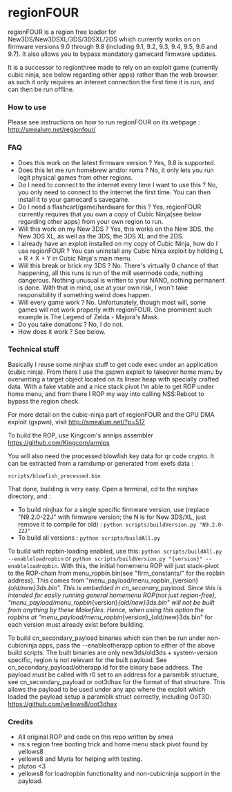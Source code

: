 regionFOUR
=======

regionFOUR is a region free loader for New3DS/New3DSXL/3DS/3DSXL/2DS which currently works on on firmware versions 9.0 through 9.8 (including 9.1, 9.2, 9.3, 9.4, 9.5, 9.6 and 9.7). It also allows you to bypass mandatory gamecard firmware updates.

It is a successor to regionthree made to rely on an exploit game (currently cubic ninja, see below regarding other apps) rather than the web browser. as such it only requires an internet connection the first time it is run, and can then be run offline.

### How to use

Please see instructions on how to run regionFOUR on its webpage : http://smealum.net/regionfour/

### FAQ

- Does this work on the latest firmware version ? Yes, 9.8 is supported.
- Does this let me run homebrew and/or roms ? No, it only lets you run legit physical games from other regions.
- Do I need to connect to the internet every time I want to use this ? No, you only need to connect to the internet the first time. You can then install it to your gamecard's savegame.
- Do I need a flashcart/game/hardware for this ? Yes, regionFOUR currently requires that you own a copy of Cubic Ninja(see below regarding other apps) from your own region to run.
- Will this work on my New 3DS ? Yes, this works on the New 3DS, the New 3DS XL, as well as the 3DS, the 3DS XL and the 2DS.
- I already have an exploit installed on my copy of Cubic Ninja, how do I use regionFOUR ? You can uninstall any Cubic Ninja exploit by holding L + R + X + Y in Cubic Ninja's main menu.
- Will this break or brick my 3DS ? No. There's virtually 0 chance of that happening, all this runs is run of the mill usermode code, nothing dangerous. Nothing unusual is written to your NAND, nothing permanent is done. With that in mind, use at your own risk, I won't take responsibility if something weird does happen.
- Will every game work ? No. Unfortunately, though most will, some games will not work properly with regionFOUR. One prominent such example is The Legend of Zelda - Majora's Mask.
- Do you take donations ? No, I do not.
- How does it work ? See below.

### Technical stuff

Basically I reuse some ninjhax stuff to get code exec under an application (cubic ninja). From there I use the gspwn exploit to takeover home menu by overwriting a target object located on its linear heap with specially crafted data. With a fake vtable and a nice stack pivot I'm able to get ROP under home menu, and from there I ROP my way into calling NSS:Reboot to bypass the region check.

For more detail on the cubic-ninja part of regionFOUR and the GPU DMA exploit (gspwn), visit http://smealum.net/?p=517

To build the ROP, use Kingcom's armips assembler https://github.com/Kingcom/armips
	
You will also need the processed blowfish key data for qr code crypto. It can be extracted from a ramdump or generated from exefs data :

	scripts/blowfish_processed.bin

That done, building is very easy. Open a terminal, cd to the ninjhax directory, and :

- To build ninjhax for a single specific firmware version, use (replace "N9.2.0-22J" with firmware version; the N is for New 3DS/XL, just remove it to compile for old) : `python scripts/buildVersion.py "N9.2.0-22J"`
- To build all versions : `python scripts/buildAll.py`

To build with ropbin-loading enabled, use this: `python scripts/buildAll.py --enableloadropbin` or `python scripts/buildVersion.py "{version}" --enableloadropbin`. With this, the initial homemenu ROP will just stack-pivot to the ROP-chain from menu_ropbin.bin(see "firm_constants/" for the ropbin address). This comes from "menu_payload/menu_ropbin_{version}_{old/new}3ds.bin". This is embedded in cn_seconary_payload. Since this is intended for easily running general homemenu ROP(not just region-free), "menu_payload/menu_ropbin_{version}_{old/new}3ds.bin" will not be built from anything by these Makefiles. Hence, when using this option the ropbins at "menu_payload/menu_ropbin_{version}_{old/new}3ds.bin" for each version must already exist before building.

To build cn_secondary_payload binaries which can then be run under non-cubicninja apps, pass the --enableotherapp option to either of the above build scripts. The built binaries are only new3ds/old3ds + system-version specific, region is not relevant for the built payload. See cn_secondary_payload/otherapp.ld for the binary base address. The payload *must* be called with r0 set to an address for a paramblk structure, see cn_secondary_payload or oot3dhax for the format of that structure. This allows the payload to be used under any app where the exploit which loaded the payload setup a paramblk struct correctly, including OoT3D: https://github.com/yellows8/oot3dhax

### Credits

- All original ROP and code on this repo written by smea
- ns:s region free booting trick and home menu stack pivot found by yellows8
- yellows8 and Myria for helping with testing.
- plutoo <3
- yellows8 for loadropbin functionality and non-cubicninja support in the payload.
